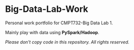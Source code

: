 # Big-Data-Lab-Work

Personal work portfolio for CMPT732-Big Data Lab 1.

Mainly play with data using **PySpark/Hadoop**.

*Please don't copy code in this repository. All rights reserved.*
